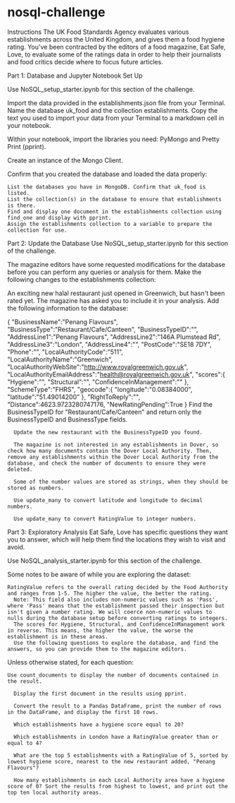 # nosql-challenge

Instructions
The UK Food Standards Agency evaluates various establishments across the United Kingdom, and gives them a food hygiene rating. You've been contracted by the editors of a food magazine, Eat Safe, Love, to evaluate some of the ratings data in order to help their journalists and food critics decide where to focus future articles.

Part 1: Database and Jupyter Notebook Set Up

Use NoSQL_setup_starter.ipynb for this section of the challenge.

  Import the data provided in the establishments.json file from your Terminal. Name the database uk_food and the collection establishments. Copy the text you used to import your data from your Terminal to a markdown cell in your notebook.
  
  Within your notebook, import the libraries you need: PyMongo and Pretty Print (pprint).
  
  Create an instance of the Mongo Client.
  
  Confirm that you created the database and loaded the data properly:
  
    List the databases you have in MongoDB. Confirm that uk_food is listed.
    List the collection(s) in the database to ensure that establishments is there.
    Find and display one document in the establishments collection using find_one and display with pprint.
    Assign the establishments collection to a variable to prepare the collection for use.

Part 2: Update the Database
Use NoSQL_setup_starter.ipynb for this section of the challenge.

  The magazine editors have some requested modifications for the database before you can perform any queries or analysis for them. Make the following changes to the establishments collection:
  
  An exciting new halal restaurant just opened in Greenwich, but hasn't been rated yet. The magazine has asked you to include it in your analysis. Add the following information to the database:
  
  {
      "BusinessName":"Penang Flavours",
      "BusinessType":"Restaurant/Cafe/Canteen",
      "BusinessTypeID":"",
      "AddressLine1":"Penang Flavours",
      "AddressLine2":"146A Plumstead Rd",
      "AddressLine3":"London",
      "AddressLine4":"",
      "PostCode":"SE18 7DY",
      "Phone":"",
      "LocalAuthorityCode":"511",
      "LocalAuthorityName":"Greenwich",
      "LocalAuthorityWebSite":"http://www.royalgreenwich.gov.uk",
      "LocalAuthorityEmailAddress":"health@royalgreenwich.gov.uk",
      "scores":{
          "Hygiene":"",
          "Structural":"",
          "ConfidenceInManagement":""
      },
      "SchemeType":"FHRS",
      "geocode":{
          "longitude":"0.08384000",
          "latitude":"51.49014200"
      },
      "RightToReply":"",
      "Distance":4623.9723280747176,
      "NewRatingPending":True
  }
    Find the BusinessTypeID for "Restaurant/Cafe/Canteen" and return only the BusinessTypeID and BusinessType fields.
    
      Update the new restaurant with the BusinessTypeID you found.
      
      The magazine is not interested in any establishments in Dover, so check how many documents contain the Dover Local Authority. Then, remove any establishments within the Dover Local Authority from the database, and check the number of documents to ensure they were deleted.
      
      Some of the number values are stored as strings, when they should be stored as numbers.
      
      Use update_many to convert latitude and longitude to decimal numbers.
      
      Use update_many to convert RatingValue to integer numbers.

Part 3: Exploratory Analysis
  Eat Safe, Love has specific questions they want you to answer, which will help them find the locations they wish to visit and avoid.
  
  Use NoSQL_analysis_starter.ipynb for this section of the challenge.
  
  Some notes to be aware of while you are exploring the dataset:
  
    RatingValue refers to the overall rating decided by the Food Authority and ranges from 1-5. The higher the value, the better the rating.
      Note: This field also includes non-numeric values such as 'Pass', where 'Pass' means that the establishment passed their inspection but isn't given a number rating. We will coerce non-numeric values to nulls during the database setup before converting ratings to integers.
      The scores for Hygiene, Structural, and ConfidenceInManagement work in reverse. This means, the higher the value, the worse the establishment is in these areas.
      Use the following questions to explore the database, and find the answers, so you can provide them to the magazine editors.
  
  Unless otherwise stated, for each question:
  
    Use count_documents to display the number of documents contained in the result.
    
      Display the first document in the results using pprint.
      
      Convert the result to a Pandas DataFrame, print the number of rows in the DataFrame, and display the first 10 rows.
      
      Which establishments have a hygiene score equal to 20?
      
      Which establishments in London have a RatingValue greater than or equal to 4?
      
      What are the top 5 establishments with a RatingValue of 5, sorted by lowest hygiene score, nearest to the new restaurant added, "Penang Flavours"?
      
      How many establishments in each Local Authority area have a hygiene score of 0? Sort the results from highest to lowest, and print out the top ten local authority areas.
